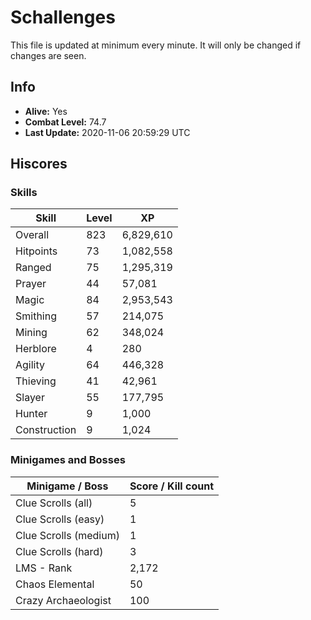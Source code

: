 # Schallenges

This file is updated at minimum every minute. It will only be changed if changes are seen.

## Info

 - **Alive:** Yes
 - **Combat Level:** 74.7
 - **Last Update:** 2020-11-06 20:59:29 UTC

## Hiscores

### Skills

| Skill | Level | XP |
|--|--|--|
| Overall | 823 | 6,829,610 |
| Hitpoints | 73 | 1,082,558 |
| Ranged | 75 | 1,295,319 |
| Prayer | 44 | 57,081 |
| Magic | 84 | 2,953,543 |
| Smithing | 57 | 214,075 |
| Mining | 62 | 348,024 |
| Herblore | 4 | 280 |
| Agility | 64 | 446,328 |
| Thieving | 41 | 42,961 |
| Slayer | 55 | 177,795 |
| Hunter | 9 | 1,000 |
| Construction | 9 | 1,024 |

### Minigames and Bosses

| Minigame / Boss | Score / Kill count |
|--|--|
| Clue Scrolls (all) | 5 |
| Clue Scrolls (easy) | 1 |
| Clue Scrolls (medium) | 1 |
| Clue Scrolls (hard) | 3 |
| LMS - Rank | 2,172 |
| Chaos Elemental | 50 |
| Crazy Archaeologist | 100 |
